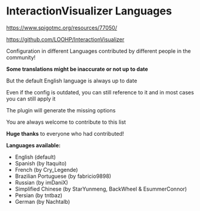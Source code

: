 # InteractionVisualizer Languages

https://www.spigotmc.org/resources/77050/

https://github.com/LOOHP/InteractionVisualizer


Configuration in different Languages contributed by different people in the community!


**Some translations might be inaccurate or not up to date**

But the default English language is always up to date


Even if the config is outdated, you can still reference to it and in most cases you can still apply it

The plugin will generate the missing options


You are always welcome to contribute to this list

**Huge thanks** to everyone who had contributed!

**Languages available:**
- English (default)
- Spanish (by Itaquito)
- French (by Cry_Legende)
- Brazilian Portuguese (by fabricio9898)
- Russian (by imDaniX)
- Simplified Chinese (by StarYunmeng, BackWheel & EsummerConnor)
- Persian (by tntbaz)
- German (by Nachtalb)
